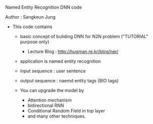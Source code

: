Named Entity Recognition DNN code

Author : Sangkeun Jung 

- This code contains 
	- basic concept of buliding DNN for N2N problem ("TUTORIAL" purpose only)
        - Lecture Blog : http://hugman.re.kr/blog/ner/

	- application is named entity recognition 

	- input sequence  : user sentence
	- output sequence : naemd entity tags (BIO tags)

	- You can upgrade the model by
		- Attention mechanism
		- bidirectional RNN
		- Conditional Random Field in top layer
		- and many other techniques. 


